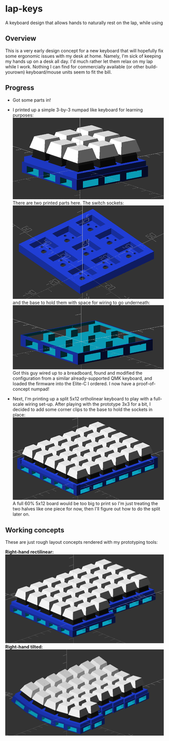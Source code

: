 # lap-keys
A keyboard design that allows hands to naturally rest on the lap, while using

## Overview
This is a very early design concept for a new keyboard that will hopefully fix some ergonomic issues with my desk at home. Namely, I'm sick of keeping my hands up on a desk all day. I'd much rather let them relax on my lap while I work. Nothing I can find for commercially available (or other build-yourown) keyboard/mouse units seem to fit the bill.

## Progress

- Got some parts in!
- I printed up a simple 3-by-3 numpad like keyboard for learning purposes:
![3x3 keyboard](resources/three_by_three.png)
There are two printed parts here. The switch sockets:
![3x3 sockets](resources/three_by_three_sockets.png)
and the base to hold them with space for wiring to go underneath:
![3x3 base](resources/three_by_three_base.png)
Got this guy wired up to a breadboard, found and modified the configuration from a similar already-supported QMK keyboard, and loaded the firmware into the Elite-C I ordered. I now have a proof-of-concept numpad!

- Next, I'm printing up a split 5x12 ortholinear keyboard to play with a full-scale wiring set-up. After playing with the prototype 3x3 for a bit, I decided to add some corner clips to the base to hold the sockets in place:
![5x12 keyboard](resources/split_sizty_percent.png)
A full 60% 5x12 board would be too big to print so I'm just treating the two halves like one piece for now, then I'll figure out how to do the split later on.

## Working concepts
These are just rough layout concepts rendered with my prototyping tools:

**Right-hand rectilinear:**
![right-rectilinear](resources/basic_rectilinear_right.png)
**Right-hand tilted:**
![right-tilted](resources/basic_tilted_right.png)
